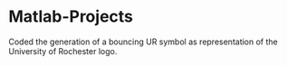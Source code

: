 # Matlab-Projects
Coded the generation of a bouncing UR symbol as representation of the University of Rochester logo. 
